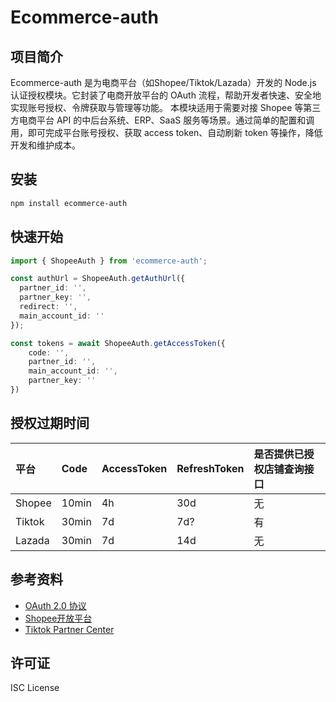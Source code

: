 # Ecommerce-auth

## 项目简介

Ecommerce-auth 是为电商平台（如Shopee/Tiktok/Lazada）开发的 Node.js 认证授权模块。它封装了电商开放平台的 OAuth 流程，帮助开发者快速、安全地实现账号授权、令牌获取与管理等功能。
本模块适用于需要对接 Shopee 等第三方电商平台 API 的中后台系统、ERP、SaaS 服务等场景。通过简单的配置和调用，即可完成平台账号授权、获取 access token、自动刷新 token 等操作，降低开发和维护成本。


## 安装

```bash
npm install ecommerce-auth
```


## 快速开始

```typescript
import { ShopeeAuth } from 'ecommerce-auth';

const authUrl = ShopeeAuth.getAuthUrl({
  partner_id: '',
  partner_key: '',
  redirect: '',
  main_account_id: ''
});

const tokens = await ShopeeAuth.getAccessToken({
    code: '',
    partner_id: '',
    main_account_id: '',
    partner_key: ''
})
```


## 授权过期时间

| **平台** | **Code** | **AccessToken** | **RefreshToken** | **是否提供已授权店铺查询接口** |
| :--- | :--- | :--- | :--- | :--- |
| Shopee | 10min | 4h | 30d | 无 |
| Tiktok | 30min | 7d | 7d? | 有 |
| Lazada | 30min | 7d | 14d | 无 |


## 参考资料

* [OAuth 2.0 协议](https://oauth.net/2/)
* [Shopee开放平台](https://open.shopee.com/)
* [Tiktok Partner Center](https://partner.tiktokshop.com/)


## 许可证

ISC License
